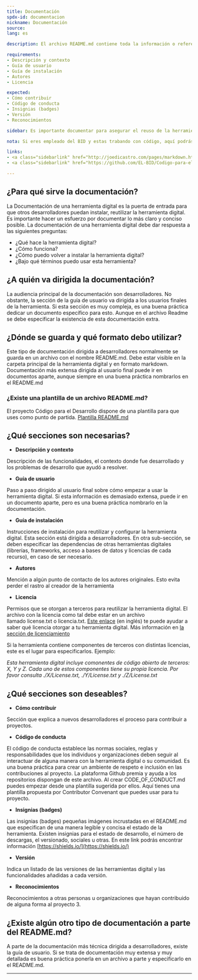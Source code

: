 ```yaml
---
title: Documentación
spdx-id: documentacion
nickname: Documentación
source: 
lang: es

description: El archivo README.md contiene toda la información o referencias sobre la documentación. Será la puerta de entrada para que nuevos usuarios y desarrolladores usen, reutilicen o adapten la herramienta digital. Revisa los requerimientos necesarios de documentación antes de publicar.

requirements:
- Descripción y contexto
- Guía de usuario
- Guía de instalación
- Autores
- Licencia

expected:
- Cómo contribuir
- Código de conducta
- Insignias (badges)
- Versión
- Reconocimientos

sidebar: Es importante documentar para asegurar el reuso de la herramienta en otros contextos.

nota: Si eres empleado del BID y estas trabando con código, aquí podrás encontrar información que te será útil.

links:
- <a class="sidebarlink" href="http://joedicastro.com/pages/markdown.html">Guía Markdown</a>
- <a class="sidebarlink" href="https://github.com/EL-BID/Codigo-para-el-desarrollo/blob/master/README.md">Plantilla Readme</a>

---
```

## ¿Para qué sirve la documentación?
La Documentación de una herramienta digital es la puerta de entrada para que otros desarrolladores puedan instalar, reutilizar la herramienta digital. Es importante hacer un esfuerzo por documentar lo más claro y conciso posible.
La documentación de una herramienta digital debe dar respuesta a las siguientes preguntas:

* ¿Qué hace la herramienta digital?
* ¿Cómo funciona?
* ¿Cómo puedo volver a instalar la herramienta digital?
* ¿Bajo qué términos puedo usar esta herramienta?





## ¿A quién va dirigida la documentación?
La audiencia principal de la documentación son desarrolladores. No obstante, la sección de la guía de usuario va dirigida a los usuarios finales de la herramienta. Si esta sección es muy compleja, es una buena práctica dedicar un documento específico para esto. Aunque en el archivo Readme se debe especificar la existencia de esta documentación extra.





## ¿Dónde se guarda y qué formato debo utilizar?
Este tipo de documentación dirigida a desarrolladores normalmente se guarda en un archivo con el nombre README.md. Debe estar visible en la carpeta principal de la herramienta digital y en formato markdown. 
Documentación más extensa dirigida al usuario final puede ir en documentos aparte, aunque siempre en una buena práctica nombrarlos en el README.md





### ¿Existe una plantilla de un archivo README.md?
El proyecto Código para el Desarrollo dispone de una plantilla para que uses como punto de partida.
[Plantilla README.md](https://github.com/EL-BID/Plantilla-de-repositorio)





## ¿Qué secciones son necesarias?
* **Descripción y contexto**

Descripción de las funcionalidades, el contexto donde fue desarrollado y los problemas de desarrollo que ayudó a resolver.

*   **Guía de usuario**

Paso a paso dirigido al usuario final sobre cómo empezar a usar la herramienta digital. Si esta información es demasiado extensa, puede ir en un documento aparte, pero es una buena práctica nombrarlo en la documentación.

*	**Guía de instalación**

Instrucciones de instalación para reutilizar y configurar la herramienta digital. Esta sección está dirigida a desarrolladores.
En otra sub-sección, se deben especificar las dependencias de otras herramientas digitales (librerías, frameworks, acceso a bases de datos y licencias de cada recurso), en caso de ser necesario.

*	**Autores**

Mención a algún punto de contacto de los autores originales. Esto evita perder el rastro al creador de la herramienta

*	**Licencia**

Permisos que se otorgan a terceros para reutilizar la herramienta digital. El archivo con la licencia como tal debe estar en un archivo llamado license.txt o licencia.txt. [Este enlace](https://choosealicense.com/) (en inglés) te puede ayudar a saber qué licencia otorgar a tu herramienta digital. Más información en [la sección de licenciamiento](https://el-bid.github.io/guia-de-publicacion/documents/licenciamiento/)

Si la herramienta contiene componentes de terceros con distintas licencias, este es el lugar para especificarlos. Ejemplo:

*Esta herramienta digital incluye comonentes de código abierto de terceros: X, Y y Z. Cada uno de estos componentes tiene su propia licencia. Por favor consulta ./X/License.txt, ./Y/License.txt y ./Z/License.txt*





## ¿Qué secciones son deseables?

*	**Cómo contribuir**

Sección que explica a nuevos desarrolladores el proceso para contribuir a proyectos. 

*	**Código de conducta**

El código de conducta establece las normas sociales, reglas y responsabilidades que los individuos y organizaciones deben seguir al interactuar de alguna manera con la herramienta digital o su comunidad. Es una buena práctica para crear un ambiente de respeto e inclusión en las contribuciones al proyecto. La plataforma Github premia y ayuda a los repositorios dispongan de este archivo. Al crear CODE_OF_CONDUCT.md puedes empezar desde una plantilla sugerida por ellos. Aquí tienes una plantilla propuesta por Contributor Convenant que puedes usar para tu proyecto.

*	**Insignias (badges)**

Las insignias (badges) pequeñas imágenes incrustadas en el README.md que especifican de una manera legible y concisa el estado de la herramienta.  Existen insignias para el estado de desarrollo, el número de descargas, el versionado, sociales u otras.
En este link podrás encontrar información [https://shields.io/](https://shields.io/)
* **Versión**

Indica un listado de las versiones de las herramientas digital y las funcionalidades añadidas a cada versión.

* **Reconocimientos**

Reconocimientos a otras personas u organizaciones que hayan contribuido de alguna forma al proyecto 3.





## ¿Existe algún otro tipo de documentación a parte del README.md?
A parte de la documentación más técnica dirigida a desarrolladores, existe la guía de usuario. Si se trata de documentación muy extensa y muy detallada es buena práctica ponerla en un archivo a parte y especificarlo en el README.md.





---

